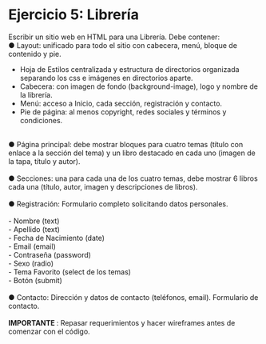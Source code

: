 # Ejercicio 5: Librería
Escribir un sitio web en HTML para una Librería. Debe contener: <br>
● Layout: unificado para todo el sitio con cabecera, menú, bloque de contenido y pie.
- Hoja de Estilos centralizada y estructura de directorios organizada separando los css e imágenes en directorios aparte. <br>
- Cabecera: con imagen de fondo (background-image), logo y nombre de la librería. <br>
- Menú: acceso a Inicio, cada sección, registración y contacto. <br>
- Pie de página: al menos copyright, redes sociales y términos y condiciones. <br>
<br>
● Página principal: debe mostrar bloques para cuatro temas (título con enlace a la sección del tema) y un libro destacado en cada uno 
(imagen de la tapa, título y autor). <br>
<br>
● Secciones: una para cada una de los cuatro temas, debe mostrar 6 libros cada una (título, autor, imagen y descripciones de libros). <br>
<br>
● Registración: Formulario completo solicitando datos personales. <br>
<br>
- Nombre (text) <br> 
- Apellido (text) <br>
- Fecha de Nacimiento (date) <br>
- Email (email) <br>
- Contraseña (password) <br>
- Sexo (radio) <br>
- Tema Favorito (select de los temas) <br>
- Botón (submit) <br>
<br>
● Contacto: Dirección y datos de contacto (teléfonos, email). Formulario de contacto. <br>
<br>
<b> IMPORTANTE </b>: Repasar requerimientos y hacer wireframes antes de comenzar con el código.
